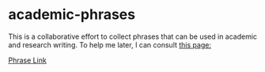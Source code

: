 # academic-phrases
This is a collaborative effort to collect phrases that can be used in academic and research writing.  To help me later, I can consult [this page:](https://help.github.com/articles/basic-writing-and-formatting-syntax/)

[Phrase Link](phrase1.md)
